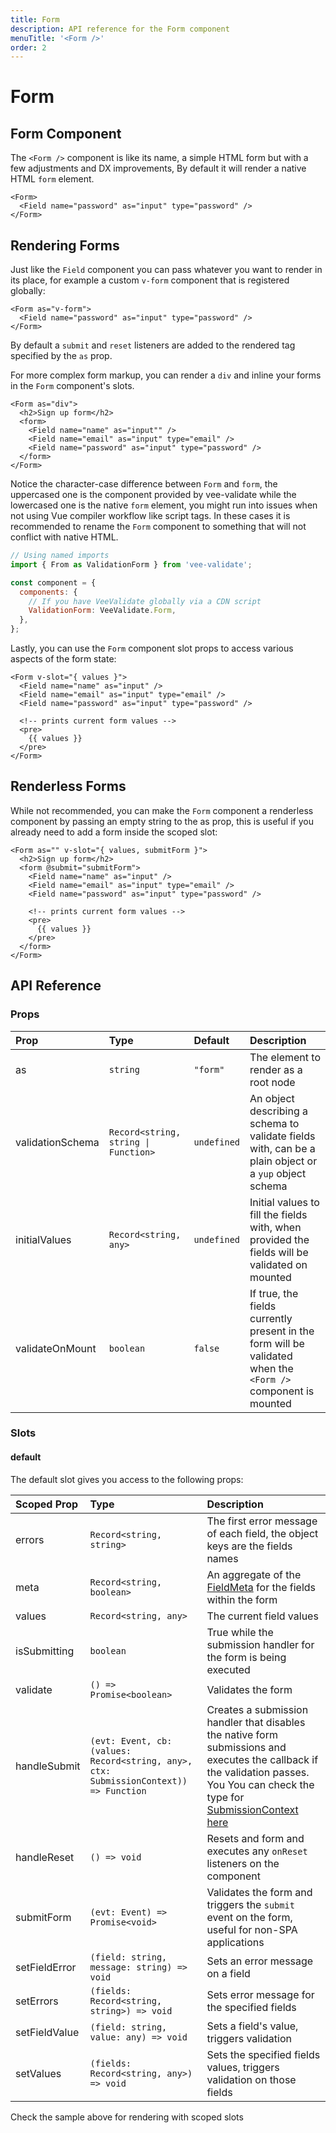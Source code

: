 ```yaml
---
title: Form
description: API reference for the Form component
menuTitle: '<Form />'
order: 2
---
```


# Form

## Form Component

The `<Form />` component is like its name, a simple HTML form but with a few adjustments and DX improvements, By default it will render a native HTML `form` element.

```vue
<Form>
  <Field name="password" as="input" type="password" />
</Form>
```

## Rendering Forms

Just like the `Field` component you can pass whatever you want to render in its place, for example a custom `v-form` component that is registered globally:

```vue
<Form as="v-form">
  <Field name="password" as="input" type="password" />
</Form>
```

By default a `submit` and `reset` listeners are added to the rendered tag specified by the `as` prop.

For more complex form markup, you can render a `div` and inline your forms in the `Form` component's slots.

```vue
<Form as="div">
  <h2>Sign up form</h2>
  <form>
    <Field name="name" as="input"" />
    <Field name="email" as="input" type="email" />
    <Field name="password" as="input" type="password" />
  </form>
</Form>
```

<doc-tip type="danger" title="HTML Case Insensitivity">

Notice the character-case difference between `Form` and `form`, the uppercased one is the component provided by vee-validate while the lowercased one is the native `form` element, you might run into issues when not using Vue compiler workflow like script tags. In these cases it is recommended to rename the `Form` component to something that will not conflict with native HTML.

```js
// Using named imports
import { From as ValidationForm } from 'vee-validate';

const component = {
  components: {
    // If you have VeeValidate globally via a CDN script
    ValidationForm: VeeValidate.Form,
  },
};
```

</doc-tip>

Lastly, you can use the `Form` component slot props to access various aspects of the form state:

```vue
<Form v-slot="{ values }">
  <Field name="name" as="input" />
  <Field name="email" as="input" type="email" />
  <Field name="password" as="input" type="password" />

  <!-- prints current form values -->
  <pre>
    {{ values }}
  </pre>
</Form>
```

## Renderless Forms

While not recommended, you can make the `Form` component a renderless component by passing an empty string to the as prop, this is useful if you already need to add a form inside the scoped slot:

```vue
<Form as="" v-slot="{ values, submitForm }">
  <h2>Sign up form</h2>
  <form @submit="submitForm">
    <Field name="name" as="input" />
    <Field name="email" as="input" type="email" />
    <Field name="password" as="input" type="password" />

    <!-- prints current form values -->
    <pre>
      {{ values }}
    </pre>
  </form>
</Form>
```

## API Reference

### Props

| Prop             | Type                                 | Default     | Description                                                                                                  |
| :--------------- | :----------------------------------- | :---------- | :----------------------------------------------------------------------------------------------------------- |
| as               | `string`                             | `"form"`    | The element to render as a root node                                                                         |
| validationSchema | `Record<string, string \| Function>` | `undefined` | An object describing a schema to validate fields with, can be a plain object or a `yup` object schema        |
| initialValues    | `Record<string, any>`                | `undefined` | Initial values to fill the fields with, when provided the fields will be validated on mounted                |
| validateOnMount  | `boolean`                            | `false`     | If true, the fields currently present in the form will be validated when the `<Form />` component is mounted |

### Slots

#### default

The default slot gives you access to the following props:

| Scoped Prop   | Type                                                                                  | Description                                                                                                                                                                                                                                                           |
| :------------ | :------------------------------------------------------------------------------------ | :-------------------------------------------------------------------------------------------------------------------------------------------------------------------------------------------------------------------------------------------------------------------- |
| errors        | `Record<string, string>`                                                              | The first error message of each field, the object keys are the fields names                                                                                                                                                                                           |
| meta          | `Record<string, boolean>`                                                             | An aggregate of the [FieldMeta](/api/field#fieldmeta) for the fields within the form                                                                                                                                                                                  |
| values        | `Record<string, any>`                                                                 | The current field values                                                                                                                                                                                                                                              |
| isSubmitting  | `boolean`                                                                             | True while the submission handler for the form is being executed                                                                                                                                                                                                      |
| validate      | `() => Promise<boolean>`                                                              | Validates the form                                                                                                                                                                                                                                                    |
| handleSubmit  | `(evt: Event, cb: (values: Record<string, any>, ctx: SubmissionContext)) => Function` | Creates a submission handler that disables the native form submissions and executes the callback if the validation passes. You You can check the type for [SubmissionContext here](https://github.com/logaretm/vee-validate/blob/next/packages/core/src/types.ts#L64) |
| handleReset   | `() => void`                                                                          | Resets and form and executes any `onReset` listeners on the component                                                                                                                                                                                                 |
| submitForm    | `(evt: Event) => Promise<void>`                                                       | Validates the form and triggers the `submit` event on the form, useful for non-SPA applications                                                                                                                                                                       |
| setFieldError | `(field: string, message: string) => void`                                            | Sets an error message on a field                                                                                                                                                                                                                                      |
| setErrors     | `(fields: Record<string, string>) => void`                                            | Sets error message for the specified fields                                                                                                                                                                                                                           |
| setFieldValue | `(field: string, value: any) => void`                                                 | Sets a field's value, triggers validation                                                                                                                                                                                                                             |
| setValues     | `(fields: Record<string, any>) => void`                                               | Sets the specified fields values, triggers validation on those fields                                                                                                                                                                                                 |

Check the sample above for rendering with scoped slots

